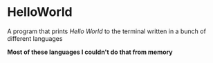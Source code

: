 <h1>HelloWorld</h1>

A program that prints <i>Hello World</i> to the terminal written in a bunch of different languages

<b>Most of these languages I couldn't do that from memory</b>
